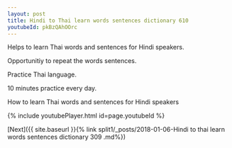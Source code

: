 ```yaml
---
layout: post
title: Hindi to Thai learn words sentences dictionary 610 
youtubeId: pkBzQAhOOrc
---
```

 
 
Helps to learn Thai words and sentences for Hindi speakers.

Opportunitiy to repeat the words sentences. 

Practice Thai language. 
 
10 minutes practice every day. 
 
How to learn Thai words and sentences for Hindi speakers 
 
{% include youtubePlayer.html id=page.youtubeId %}
 
 
[Next]({{ site.baseurl }}{% link  split1/_posts/2018-01-06-Hindi to thai learn words sentences dictionary 309 .md%})
 
